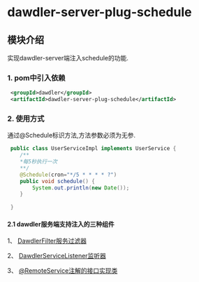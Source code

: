 # dawdler-server-plug-schedule

## 模块介绍

实现dawdler-server端注入schedule的功能.

### 1. pom中引入依赖

```xml
 <groupId>dawdler</groupId>
 <artifactId>dawdler-server-plug-schedule</artifactId>
```

### 2. 使用方式

通过@Schedule标识方法,方法参数必须为无参.

```java
 public class UserServiceImpl implements UserService {
    /**
    *每5秒执行一次
    **/
    @Schedule(cron="*/5 * * * * ?")
    public void schedule() {
        System.out.println(new Date());
    }
 
 }
```

#### 2.1 dawdler服务端支持注入的三种组件

1、 [DawdlerFilter服务过滤器](../../dawdler-server/README.md#4-dawdler服务过滤器)

2、 [DawdlerServiceListener监听器](../../dawdler-server/README.md#3-dawdler服务器启动销毁监听器)

3、 [@RemoteService注解的接口实现类](../../dawdler-core/README.md#2-RemoteService注解)
